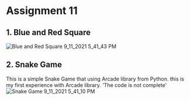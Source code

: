 # Assignment 11
## 1. Blue and Red Square
![Blue and Red Square 9_11_2021 5_41_43 PM](https://user-images.githubusercontent.com/88179607/132949360-fd3ad1a9-882d-4f75-a677-d0d5ac9c820b.png)
## 2. Snake Game
This is a simple Snake Game that using Arcade library from Python. this is my first experience with Arcade library. 'The code is not complete'
![Snake Game 9_11_2021 5_41_10 PM](https://user-images.githubusercontent.com/88179607/132949403-8fccb7d9-91fb-4ada-a163-28302bf848a1.png)
